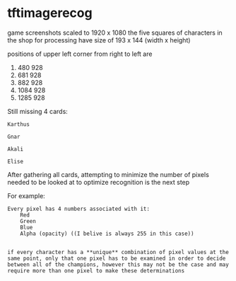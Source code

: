# tftimagerecog


game screenshots scaled to 1920 x 1080
the five squares of characters in the shop for processing have size of 193 x 144
(width x height)

positions of upper left corner from right to left are
1. 480 928
2. 681 928
3. 882 928
4. 1084 928
5. 1285 928

Still missing 4 cards:


	Karthus

	Gnar

	Akali

	Elise

After gathering all cards, attempting to minimize the number of pixels needed to be looked at to optimize recognition is the next step

For example:

	Every pixel has 4 numbers associated with it:
		Red
		Green
		Blue
		Alpha (opacity) ((I belive is always 255 in this case))


	if every character has a **unique** combination of pixel values at the same point, only that one pixel has to be examined in order to decide between all of the champions, however this may not be the case and may require more than one pixel to make these determinations



 
